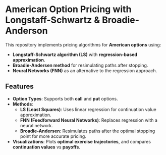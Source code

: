 # American Option Pricing with Longstaff-Schwartz & Broadie-Anderson

This repository implements pricing algorithms for **American options** using:
- **Longstaff-Schwartz algorithm (LS)** with **regression-based approximation**.
- **Broadie-Andersen method** for resimulating paths after stopping.
- **Neural Networks (FNN)** as an alternative to the regression approach.

## Features

- **Option Types**: Supports both **call** and **put** options.
- **Methods**: 
  - **LS (Least Squares)**: Uses linear regression for continuation value approximation.
  - **FNN (Feedforward Neural Networks)**: Replaces regression with a neural network.
  - **Broadie-Andersen**: Resimulates paths after the optimal stopping point for more accurate pricing.
- **Visualizations**: Plots **optimal exercise trajectories**, and compares **continuation values** vs **payoffs**.
